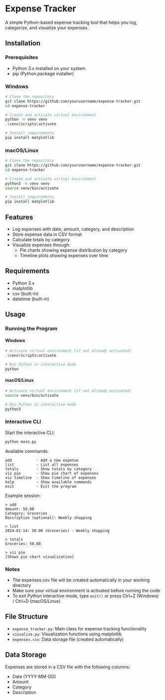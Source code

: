 # Expense Tracker

A simple Python-based expense tracking tool that helps you log, categorize, and visualize your expenses.

## Installation

### Prerequisites
- Python 3.x installed on your system
- pip (Python package installer)

### Windows
```bash
# Clone the repository
git clone https://github.com/yourusername/expense-tracker.git
cd expense-tracker

# Create and activate virtual environment
python -m venv venv
.\venv\Scripts\activate

# Install requirements
pip install matplotlib
```

### macOS/Linux
```bash
# Clone the repository
git clone https://github.com/yourusername/expense-tracker.git
cd expense-tracker

# Create and activate virtual environment
python3 -m venv venv
source venv/bin/activate

# Install requirements
pip install matplotlib
```

## Features

- Log expenses with date, amount, category, and description
- Store expense data in CSV format
- Calculate totals by category
- Visualize expenses through:
  - Pie charts showing expense distribution by category
  - Timeline plots showing expenses over time

## Requirements

- Python 3.x
- matplotlib
- csv (built-in)
- datetime (built-in)

## Usage

### Running the Program

#### Windows
```bash
# Activate virtual environment (if not already activated)
.\venv\Scripts\activate

# Run Python in interactive mode
python
```

#### macOS/Linux
```bash
# Activate virtual environment (if not already activated)
source venv/bin/activate

# Run Python in interactive mode
python3
```

### Interactive CLI

Start the interactive CLI:
```bash
python main.py
```

Available commands:
```
add           - Add a new expense
list          - List all expenses
totals        - Show totals by category
viz pie       - Show pie chart of expenses
viz timeline  - Show timeline of expenses
help          - Show available commands
exit          - Exit the program
```

Example session:
```
> add
Amount: 50.00
Category: Groceries
Description (optional): Weekly shopping

> list
2024-01-14: 50.00 (Groceries) - Weekly shopping

> totals
Groceries: 50.00

> viz pie
[Shows pie chart visualization]
```

### Notes
- The expenses.csv file will be created automatically in your working directory
- Make sure your virtual environment is activated before running the code
- To exit Python interactive mode, type `exit()` or press Ctrl+Z (Windows) / Ctrl+D (macOS/Linux)

## File Structure

- `expense_tracker.py`: Main class for expense tracking functionality
- `visualize.py`: Visualization functions using matplotlib
- `expenses.csv`: Data storage file (created automatically)

## Data Storage

Expenses are stored in a CSV file with the following columns:
- Date (YYYY-MM-DD)
- Amount
- Category
- Description
